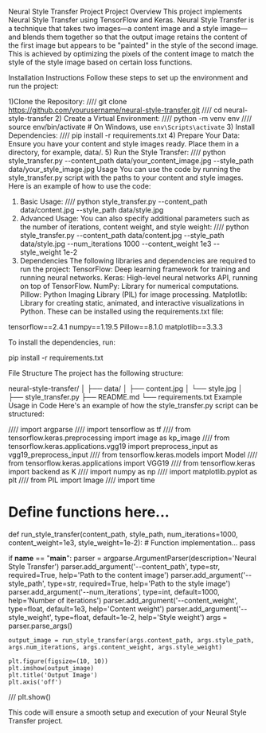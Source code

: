 Neural Style Transfer Project
Project Overview
This project implements Neural Style Transfer using TensorFlow and Keras. Neural Style Transfer is a technique that takes two images—a content image and a style image—and blends them together so that the output image retains the content of the first image but appears to be "painted" in the style of the second image. This is achieved by optimizing the pixels of the content image to match the style of the style image based on certain loss functions.

Installation Instructions
Follow these steps to set up the environment and run the project:

1)Clone the Repository:
////  git clone https://github.com/yourusername/neural-style-transfer.git
////  cd neural-style-transfer
2)  Create a Virtual Environment:
//// python -m venv env
//// source env/bin/activate  # On Windows, use `env\Scripts\activate`
3) Install Dependencies:
//// pip install -r requirements.txt
4) Prepare Your Data:
Ensure you have your content and style images ready. Place them in a directory, for example, data/.
5) Run the Style Transfer:
//// python style_transfer.py --content_path data/your_content_image.jpg --style_path data/your_style_image.jpg
Usage
You can use the code by running the style_transfer.py script with the paths to your content and style images. Here is an example of how to use the code:
1) Basic Usage:
//// python style_transfer.py --content_path data/content.jpg --style_path data/style.jpg
2) Advanced Usage:
You can also specify additional parameters such as the number of iterations, content weight, and style weight:
//// python style_transfer.py --content_path data/content.jpg --style_path data/style.jpg --num_iterations 1000 --content_weight 1e3 --style_weight 1e-2
3) Dependencies
The following libraries and dependencies are required to run the project:
TensorFlow: Deep learning framework for training and running neural networks.
Keras: High-level neural networks API, running on top of TensorFlow.
NumPy: Library for numerical computations.
Pillow: Python Imaging Library (PIL) for image processing.
Matplotlib: Library for creating static, animated, and interactive visualizations in Python.
These can be installed using the requirements.txt file:

tensorflow==2.4.1
numpy==1.19.5
Pillow==8.1.0
matplotlib==3.3.3

To install the dependencies, run:

pip install -r requirements.txt

File Structure
The project has the following structure:

neural-style-transfer/
│
├── data/
│   ├── content.jpg
│   └── style.jpg
│
├── style_transfer.py
├── README.md
└── requirements.txt
Example Usage in Code
Here's an example of how the style_transfer.py script can be structured:

//// import argparse
//// import tensorflow as tf
//// from tensorflow.keras.preprocessing import image as kp_image
//// from tensorflow.keras.applications.vgg19 import preprocess_input as vgg19_preprocess_input
//// from tensorflow.keras.models import Model
//// from tensorflow.keras.applications import VGG19
//// from tensorflow.keras import backend as K
//// import numpy as np
//// import matplotlib.pyplot as plt
//// from PIL import Image
//// import time

# Define functions here...
def run_style_transfer(content_path, style_path, num_iterations=1000, content_weight=1e3, style_weight=1e-2):
    # Function implementation...
    pass

if __name__ == "__main__":
    parser = argparse.ArgumentParser(description='Neural Style Transfer')
    parser.add_argument('--content_path', type=str, required=True, help='Path to the content image')
    parser.add_argument('--style_path', type=str, required=True, help='Path to the style image')
    parser.add_argument('--num_iterations', type=int, default=1000, help='Number of iterations')
    parser.add_argument('--content_weight', type=float, default=1e3, help='Content weight')
    parser.add_argument('--style_weight', type=float, default=1e-2, help='Style weight')
    args = parser.parse_args()
    
    output_image = run_style_transfer(args.content_path, args.style_path, args.num_iterations, args.content_weight, args.style_weight)
    
    plt.figure(figsize=(10, 10))
    plt.imshow(output_image)
    plt.title('Output Image')
    plt.axis('off')
///  plt.show()
    
This code will ensure a smooth setup and execution of your Neural Style Transfer project.
